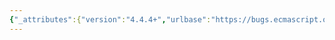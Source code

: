 ```yaml
---
{"_attributes":{"version":"4.4.4+","urlbase":"https://bugs.ecmascript.org/","maintainer":"dherman@mozilla.com"},"bug":{"bug_id":1860,"creation_ts":"2013-08-30 03:13:00 -0700","short_desc":"10.2.1.2: Typo \"exclude\" -> \"excluded\"","delta_ts":"2013-09-27 14:47:33 -0700","product":"Draft for 6th Edition","component":"editorial issue","version":"Rev 17: August 23, 2013 Draft","rep_platform":"All","op_sys":"All","bug_status":"RESOLVED","resolution":"FIXED","priority":"Normal","bug_severity":"normal","everconfirmed":true,"reporter":{"uid":"andrebargull","name":"André Bargull"},"assigned_to":{"uid":"allen","name":"Allen Wirfs-Brock"},"long_desc":[{"commentid":5269,"comment_count":0,"who":{"uid":"andrebargull","name":"André Bargull"},"bug_when":"2013-08-30 03:13:31 -0700","thetext":"10.2.1.2, second paragraph, second sentence.\n\nChange \"exclude\" to \"excluded\"."},{"commentid":5333,"comment_count":1,"who":{"uid":"allen","name":"Allen Wirfs-Brock"},"bug_when":"2013-09-09 12:12:06 -0700","thetext":"fixed in rev19 editor's draft\n\n8.1.1.2"},{"commentid":5553,"comment_count":2,"who":{"uid":"allen","name":"Allen Wirfs-Brock"},"bug_when":"2013-09-27 14:47:33 -0700","thetext":"fixed in rev19"}]}}
---
```

